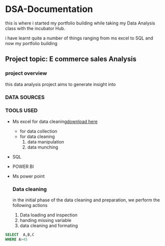 # DSA-Documentation

this is where i started my portfolio building while taking my Data Analysis class with the incubator Hub.

i have learnt quite a number of things ranging from ms excel to SQL and now my portfolio building

## Project topic: E commerce sales Analysis

### project overview
this data analysis project aims to generate insight into 
### DATA SOURCES



### TOOLS USED
- Ms excel for data cleaning[download here](https://www.microsoft.com)
   - for data collection
   - for data cleaning
     1. data manipulation
     2. data munching
        
- SQL
- POWER BI
- Ms power point

  ### Data cleaning
  in the initial phase of the data cleaning and preparation, we perform the following actions
    1. Data loading and inspection
    2. handing missing variable
    3. data cleaning and formating
 

```SQL
SELECT  A,B,C
WHERE A>45

```

